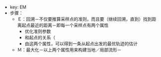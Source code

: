 - key: EM
- 步骤：
	- Ｅ：回溯－不仅要推算采样点的准则，而且要（继续回溯，直到）找到距离起点最近的距离－即每一个采样点有两个属性
		- 优化准则参数
		- 和起点的关系（
		- 由这两个属性，可以得到一条从起点出发的最优轨迹的估计
	- Ｍ：最大化－以上两个属性用来构建当地／局部流形－